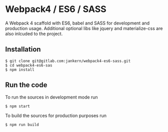 # Webpack4 / ES6 / SASS

A Webpack 4 scaffold with ES6, babel and SASS for development and production usage. Additional optional libs like jquery and materialize-css are also inlcuded to the project.

## Installation

```
$ git clone git@gitlab.com:jankern/webpack4-es6-sass.git
$ cd webpack4-es6-sas
$ npm install
```

## Run the code

To run the sources in development mode run
```
$ npm start
```

To build the sources for production purposes run
```
$ npm run build
```
